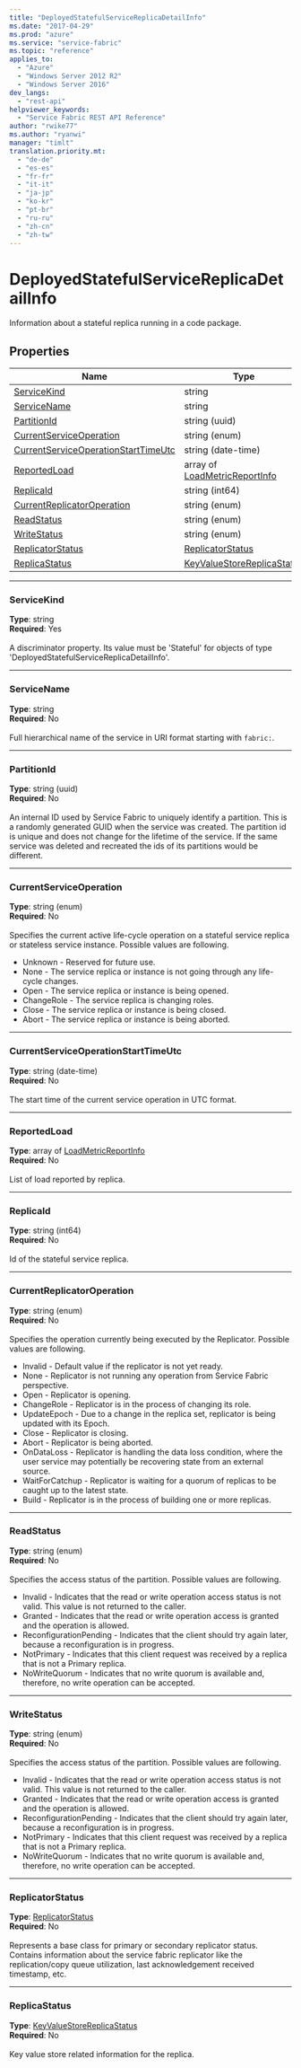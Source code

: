 ```yaml
---
title: "DeployedStatefulServiceReplicaDetailInfo"
ms.date: "2017-04-29"
ms.prod: "azure"
ms.service: "service-fabric"
ms.topic: "reference"
applies_to: 
  - "Azure"
  - "Windows Server 2012 R2"
  - "Windows Server 2016"
dev_langs: 
  - "rest-api"
helpviewer_keywords: 
  - "Service Fabric REST API Reference"
author: "rwike77"
ms.author: "ryanwi"
manager: "timlt"
translation.priority.mt: 
  - "de-de"
  - "es-es"
  - "fr-fr"
  - "it-it"
  - "ja-jp"
  - "ko-kr"
  - "pt-br"
  - "ru-ru"
  - "zh-cn"
  - "zh-tw"
---
```

# DeployedStatefulServiceReplicaDetailInfo

Information about a stateful replica running in a code package.

## Properties
| Name | Type | Required |
| --- | --- | --- |
| [ServiceKind](#servicekind) | string | Yes |
| [ServiceName](#servicename) | string | No |
| [PartitionId](#partitionid) | string (uuid) | No |
| [CurrentServiceOperation](#currentserviceoperation) | string (enum) | No |
| [CurrentServiceOperationStartTimeUtc](#currentserviceoperationstarttimeutc) | string (date-time) | No |
| [ReportedLoad](#reportedload) | array of [LoadMetricReportInfo](sfclient-model-loadmetricreportinfo.md) | No |
| [ReplicaId](#replicaid) | string (int64) | No |
| [CurrentReplicatorOperation](#currentreplicatoroperation) | string (enum) | No |
| [ReadStatus](#readstatus) | string (enum) | No |
| [WriteStatus](#writestatus) | string (enum) | No |
| [ReplicatorStatus](#replicatorstatus) | [ReplicatorStatus](sfclient-model-replicatorstatus.md) | No |
| [ReplicaStatus](#replicastatus) | [KeyValueStoreReplicaStatus](sfclient-model-keyvaluestorereplicastatus.md) | No |

____
### ServiceKind
__Type__: string <br/>
__Required__: Yes <br/>
<br/>
A discriminator property. Its value must be 'Stateful' for objects of type 'DeployedStatefulServiceReplicaDetailInfo'.

____
### ServiceName
__Type__: string <br/>
__Required__: No<br/>
<br/>
Full hierarchical name of the service in URI format starting with `fabric:`.

____
### PartitionId
__Type__: string (uuid) <br/>
__Required__: No<br/>
<br/>
An internal ID used by Service Fabric to uniquely identify a partition. This is a randomly generated GUID when the service was created. The partition id is unique and does not change for the lifetime of the service. If the same service was deleted and recreated the ids of its partitions would be different.

____
### CurrentServiceOperation
__Type__: string (enum) <br/>
__Required__: No<br/>
<br/>
Specifies the current active life-cycle operation on a stateful service replica or stateless service instance. Possible values are following.
  - Unknown - Reserved for future use.
  - None - The service replica or instance is not going through any life-cycle changes.
  - Open - The service replica or instance is being opened.
  - ChangeRole - The service replica is changing roles.
  - Close - The service replica or instance is being closed.
  - Abort - The service replica or instance is being aborted.


____
### CurrentServiceOperationStartTimeUtc
__Type__: string (date-time) <br/>
__Required__: No<br/>
<br/>
The start time of the current service operation in UTC format.

____
### ReportedLoad
__Type__: array of [LoadMetricReportInfo](sfclient-model-loadmetricreportinfo.md) <br/>
__Required__: No<br/>
<br/>
List of load reported by replica.

____
### ReplicaId
__Type__: string (int64) <br/>
__Required__: No<br/>
<br/>
Id of the stateful service replica.

____
### CurrentReplicatorOperation
__Type__: string (enum) <br/>
__Required__: No<br/>
<br/>
Specifies the operation currently being executed by the Replicator. Possible values are following.
  - Invalid - Default value if the replicator is not yet ready.
  - None - Replicator is not running any operation from Service Fabric perspective.
  - Open - Replicator is opening.
  - ChangeRole - Replicator is in the process of changing its role.
  - UpdateEpoch - Due to a change in the replica set, replicator is being updated with its Epoch.
  - Close - Replicator is closing.
  - Abort - Replicator is being aborted.
  - OnDataLoss - Replicator is handling the data loss condition, where the user service may potentially be recovering state from an external source.
  - WaitForCatchup - Replicator is waiting for a quorum of replicas to be caught up to the latest state.
  - Build - Replicator is in the process of building one or more replicas.


____
### ReadStatus
__Type__: string (enum) <br/>
__Required__: No<br/>
<br/>
Specifies the access status of the partition. Possible values are following.
  - Invalid - Indicates that the read or write operation access status is not valid. This value is not returned to the caller.
  - Granted - Indicates that the read or write operation access is granted and the operation is allowed.
  - ReconfigurationPending - Indicates that the client should try again later, because a reconfiguration is in progress. 
  - NotPrimary - Indicates that this client request was received by a replica that is not a Primary replica.
  - NoWriteQuorum - Indicates that no write quorum is available and, therefore, no write operation can be accepted.


____
### WriteStatus
__Type__: string (enum) <br/>
__Required__: No<br/>
<br/>
Specifies the access status of the partition. Possible values are following.
  - Invalid - Indicates that the read or write operation access status is not valid. This value is not returned to the caller.
  - Granted - Indicates that the read or write operation access is granted and the operation is allowed.
  - ReconfigurationPending - Indicates that the client should try again later, because a reconfiguration is in progress. 
  - NotPrimary - Indicates that this client request was received by a replica that is not a Primary replica.
  - NoWriteQuorum - Indicates that no write quorum is available and, therefore, no write operation can be accepted.


____
### ReplicatorStatus
__Type__: [ReplicatorStatus](sfclient-model-replicatorstatus.md) <br/>
__Required__: No<br/>
<br/>
Represents a base class for primary or secondary replicator status.
Contains information about the service fabric replicator like the replication/copy queue utilization, last acknowledgement received timestamp, etc.


____
### ReplicaStatus
__Type__: [KeyValueStoreReplicaStatus](sfclient-model-keyvaluestorereplicastatus.md) <br/>
__Required__: No<br/>
<br/>
Key value store related information for the replica.
